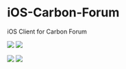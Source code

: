 # iOS-Carbon-Forum
iOS Client for Carbon Forum

![](http://ww3.sinaimg.cn/large/0060lm7Tgw1ezc1e37zo7j30af0ijta9.jpg)
![](http://ww4.sinaimg.cn/large/0060lm7Tgw1ezc1e7qcx1j30af0ijgo3.jpg)

![](http://ww1.sinaimg.cn/large/0060lm7Tgw1ezc1edr87bj30af0ijjsf.jpg)
![](http://ww4.sinaimg.cn/large/0060lm7Tgw1ezc1efa9pnj30af0ijjs9.jpg)
